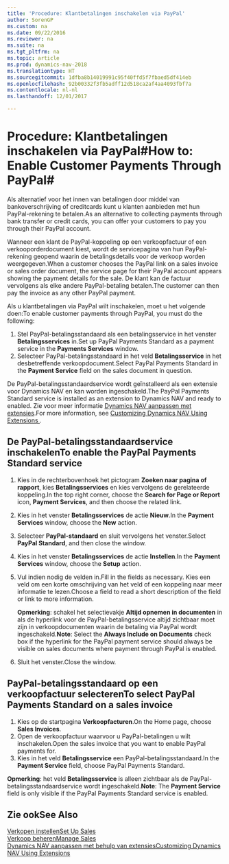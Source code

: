 ```yaml
---
title: 'Procedure: Klantbetalingen inschakelen via PayPal'
author: SorenGP
ms.custom: na
ms.date: 09/22/2016
ms.reviewer: na
ms.suite: na
ms.tgt_pltfrm: na
ms.topic: article
ms.prod: dynamics-nav-2018
ms.translationtype: HT
ms.sourcegitcommit: 1dfba8b14019991c95f40ffd5f7fbaed5df414eb
ms.openlocfilehash: 92b00332f3fb5adff12d518ca2af4aa4093fbf7a
ms.contentlocale: nl-nl
ms.lasthandoff: 12/01/2017

---
```


# <a name="how-to-enable-customer-payments-through-paypal"></a><span data-ttu-id="b864e-102">Procedure: Klantbetalingen inschakelen via PayPal#</span><span class="sxs-lookup"><span data-stu-id="b864e-102">How to: Enable Customer Payments Through PayPal#</span></span>
<span data-ttu-id="b864e-103">Als alternatief voor het innen van betalingen door middel van bankoverschrijving of creditcards kunt u klanten aanbieden met hun PayPal-rekening te betalen.</span><span class="sxs-lookup"><span data-stu-id="b864e-103">As an alternative to collecting payments through bank transfer or credit cards, you can offer your customers to pay you through their PayPal account.</span></span>

<span data-ttu-id="b864e-104">Wanneer een klant de PayPal-koppeling op een verkoopfactuur of een verkooporderdocument kiest, wordt de servicepagina van hun PayPal-rekening geopend waarin de betalingsdetails voor de verkoop worden weergegeven.</span><span class="sxs-lookup"><span data-stu-id="b864e-104">When a customer chooses the PayPal link on a sales invoice or sales order document, the service page for their PayPal account appears showing the payment details for the sale.</span></span> <span data-ttu-id="b864e-105">De klant kan de factuur vervolgens als elke andere PayPal-betaling betalen.</span><span class="sxs-lookup"><span data-stu-id="b864e-105">The customer can then pay the invoice as any other PayPal payment.</span></span>

<span data-ttu-id="b864e-106">Als u klantbetalingen via PayPal wilt inschakelen, moet u het volgende doen:</span><span class="sxs-lookup"><span data-stu-id="b864e-106">To enable customer payments through PayPal, you must do the following:</span></span>

1. <span data-ttu-id="b864e-107">Stel PayPal-betalingsstandaard als een betalingsservice in het venster **Betalingsservices** in.</span><span class="sxs-lookup"><span data-stu-id="b864e-107">Set up PayPal Payments Standard as a payment service in the **Payments Services** window.</span></span>
2. <span data-ttu-id="b864e-108">Selecteer PayPal-betalingsstandaard in het veld **Betalingsservice** in het desbetreffende verkoopdocument.</span><span class="sxs-lookup"><span data-stu-id="b864e-108">Select PayPal Payments Standard in the **Payment Service** field on the sales document in question.</span></span>

<span data-ttu-id="b864e-109">De PayPal-betalingsstandaardservice wordt geïnstalleerd als een extensie voor Dynamics NAV en kan worden ingeschakeld.</span><span class="sxs-lookup"><span data-stu-id="b864e-109">The PayPal Payments Standard service is installed as an extension to Dynamics NAV and ready to enabled.</span></span> <span data-ttu-id="b864e-110">Zie voor meer informatie [Dynamics NAV aanpassen met extensies](ui-extensions.md).</span><span class="sxs-lookup"><span data-stu-id="b864e-110">For more information, see [Customizing Dynamics NAV Using Extensions ](ui-extensions.md).</span></span>

## <a name="to-enable-the-paypal-payments-standard-service"></a><span data-ttu-id="b864e-111">De PayPal-betalingsstandaardservice inschakelen</span><span class="sxs-lookup"><span data-stu-id="b864e-111">To enable the PayPal Payments Standard service</span></span>
1. <span data-ttu-id="b864e-112">Kies in de rechterbovenhoek het pictogram **Zoeken naar pagina of rapport**, kies **Betalingsservices** en kies vervolgens de gerelateerde koppeling.</span><span class="sxs-lookup"><span data-stu-id="b864e-112">In the top right corner, choose the **Search for Page or Report** icon, **Payment Services**, and then choose the related link.</span></span>  
2. <span data-ttu-id="b864e-113">Kies in het venster **Betalingsservices** de actie **Nieuw**.</span><span class="sxs-lookup"><span data-stu-id="b864e-113">In the **Payment Services** window, choose the **New** action.</span></span>
3. <span data-ttu-id="b864e-114">Selecteer **PayPal-standaard** en sluit vervolgens het venster.</span><span class="sxs-lookup"><span data-stu-id="b864e-114">Select **PayPal Standard**, and then close the window.</span></span>
4. <span data-ttu-id="b864e-115">Kies in het venster **Betalingsservices** de actie **Instellen**.</span><span class="sxs-lookup"><span data-stu-id="b864e-115">In the **Payment Services** window, choose the **Setup** action.</span></span>
5. <span data-ttu-id="b864e-116">Vul indien nodig de velden in.</span><span class="sxs-lookup"><span data-stu-id="b864e-116">Fill in the fields as necessary.</span></span> <span data-ttu-id="b864e-117">Kies een veld om een korte omschrijving van het veld of een koppeling naar meer informatie te lezen.</span><span class="sxs-lookup"><span data-stu-id="b864e-117">Choose a field to read a short description of the field or link to more information.</span></span>

    <span data-ttu-id="b864e-118">**Opmerking**: schakel het selectievakje **Altijd opnemen in documenten** in als de hyperlink voor de PayPal-betalingsservice altijd zichtbaar moet zijn in verkoopdocumenten waarin de betaling via PayPal wordt ingeschakeld.</span><span class="sxs-lookup"><span data-stu-id="b864e-118">**Note**: Select the **Always Include on Documents** check box if the hyperlink for the PayPal payment service should always be visible on sales documents where payment through PayPal is enabled.</span></span>

6. <span data-ttu-id="b864e-119">Sluit het venster.</span><span class="sxs-lookup"><span data-stu-id="b864e-119">Close the window.</span></span>

## <a name="to-select-paypal-payments-standard-on-a-sales-invoice"></a><span data-ttu-id="b864e-120">PayPal-betalingsstandaard op een verkoopfactuur selecteren</span><span class="sxs-lookup"><span data-stu-id="b864e-120">To select PayPal Payments Standard on a sales invoice</span></span>
1. <span data-ttu-id="b864e-121">Kies op de startpagina **Verkoopfacturen**.</span><span class="sxs-lookup"><span data-stu-id="b864e-121">On the Home page, choose **Sales Invoices**.</span></span>
2. <span data-ttu-id="b864e-122">Open de verkoopfactuur waarvoor u PayPal-betalingen u wilt inschakelen.</span><span class="sxs-lookup"><span data-stu-id="b864e-122">Open the sales invoice that you want to enable PayPal payments for.</span></span>
3. <span data-ttu-id="b864e-123">Kies in het veld **Betalingsservice** een PayPal-betalingsstandaard.</span><span class="sxs-lookup"><span data-stu-id="b864e-123">In the **Payment Service** field, choose PayPal Payments Standard.</span></span>

<span data-ttu-id="b864e-124">**Opmerking**: het veld **Betalingsservice** is alleen zichtbaar als de PayPal-betalingsstandaardservice wordt ingeschakeld.</span><span class="sxs-lookup"><span data-stu-id="b864e-124">**Note**: The **Payment Service** field is only visible if the PayPal Payments Standard service is enabled.</span></span>   

## <a name="see-also"></a><span data-ttu-id="b864e-125">Zie ook</span><span class="sxs-lookup"><span data-stu-id="b864e-125">See Also</span></span>  
[<span data-ttu-id="b864e-126">Verkopen instellen</span><span class="sxs-lookup"><span data-stu-id="b864e-126">Set Up Sales</span></span>](sales-setup-sales.md)  
[<span data-ttu-id="b864e-127">Verkoop beheren</span><span class="sxs-lookup"><span data-stu-id="b864e-127">Manage Sales</span></span>](sales-manage-sales.md)  
[<span data-ttu-id="b864e-128">Dynamics NAV aanpassen met behulp van extensies</span><span class="sxs-lookup"><span data-stu-id="b864e-128">Customizing Dynamics NAV Using Extensions</span></span>](ui-extensions.md)

